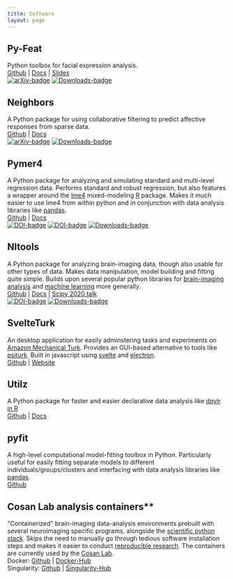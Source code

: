 ```yaml
---
title: Software
layout: page
---
```

<asciinema-player src="/assets/ascii/software.json" width="200" rows="6"  autoplay="1" font-size="1.05em" speed="6"></asciinema-player>

## Py-Feat

Python toolbox for facial expression analysis.  
[Github](https://github.com/cosanlab/py-feat) |  [Docs](https://py-feat.org)  |  [Slides](https://ejolly-py-feat.surge.sh/)  
[![arXiv-badge](https://img.shields.io/badge/arXiv-2104.03509-red.svg)](https://arxiv.org/abs/2104.03509) [![Downloads-badge](https://pepy.tech/badge/py-feat)](https://pepy.tech/project/py-feat)

## Neighbors

A Python package for using collaborative filtering to predict affective responses from sparse data.  
[Github](https://github.com/cosanlab/neighbors) |  [Docs](https://cosanlab.github.io/neighbors)   
[![arXiv-badge](https://img.shields.io/badge/arXiv-2109.06906-red.svg)](https://arxiv.org/abs/2109.06906)  [![Downloads-badge](https://pepy.tech/badge/neighbors)](https://pepy.tech/project/neighbors)

## Pymer4

A Python package for analyzing and simulating standard and multi-level regression data. Performs standard and robust regression, but also features a wrapper around the [lme4](https://cran.r-project.org/web/packages/lme4/index.html) mixed-modeling [R](https://www.r-project.org/) package. Makes it much easier to use lme4 from within python and in conjunction with data analysis libraries like [pandas](https://pandas.pydata.org/).  
[Github](https://github.com/ejolly/pymer4) |  [Docs](https://eshinjolly.com/pymer4/)  
[![DOI-badge](https://zenodo.org/badge/90598701.svg)](https://zenodo.org/record/1523205) [![DOI-badge](http://joss.theoj.org/papers/10.21105/joss.00862/status.svg)](https://doi.org/10.21105/joss.00862) [![Downloads-badge](https://pepy.tech/badge/pymer4)](https://pepy.tech/project/pymer4)

## Nltools

A Python package for analyzing brain-imaging data, though also usable for other types of data. Makes data manipulation, model building and fitting quite simple. Builds upon several popular python libraries for [brain-imaging analysis](http://nipy.org/) and [machine learning](http://scikit-learn.org/stable/) more generally.         
[Github](https://github.com/cosanlab/nltools) |  [Docs](https://nltools.org) | [Scipy 2020 talk](https://youtu.be/1c1AnXLs7xM)   
[![DOI-badge](https://zenodo.org/badge/DOI/10.5281/zenodo.2229813.svg)](https://doi.org/10.5281/zenodo.2229813) [![Downloads-badge](https://pepy.tech/badge/nltools)](https://pepy.tech/project/nltools)

## SvelteTurk

An desktop application for easily adminstering tasks and experiments on [Amazon Mechanical Turk](https://www.mturk.com/). Provides an GUI-based alternative to tools like [psiturk](http://psiturk.org/). Built in javascript using [svelte](https://svelte.dev/) and [electron](https://www.electronjs.org/).          
[Github](https://github.com/ejolly/svelte-turk) |  [Website](https://eshinjolly.com/svelteturk)   

## Utilz

A Python package for faster and easier declarative data analysis like [dpylr in R](https://dplyr.tidyverse.org/)    
[Github](https://github.com/ejolly/utilz) | [Docs](https://eshinjolly.com/utilz/)

## pyfit

A high-level computational model-fitting toolbox in Python. Particularly useful for easily fitting separate models to different individuals/groups/clusters and interfacing with data analysis libraries like  [pandas](http://pandas.pydata.org/).  
[Github](https://github.com/ejolly/pyfit)


## Cosan Lab analysis containers**

"Containerized" brain-imaging data-analysis environments prebuilt with several neuroimaging specific programs, alongside the [scientific python stack](https://www.scipy.org/about.html). Skips the need to manually go through tedious software installation steps and makes it easier to conduct [reproducible research](https://www.nature.com/nrn/journal/v18/n2/full/nrn.2016.167.html). The containers are currently used by the [Cosan Lab](https://cosanlab.com/).       
Docker: [Github](https://github.com/cosanlab/cosanToolsDocker) | [Docker-Hub](https://hub.docker.com/r/ejolly/cosantoolsdocker/)  
Singularity: [Github](https://github.com/cosanlab/cosanToolsSingularity) | [Singularity-Hub](https://singularity-hub.org/collections/108/)
